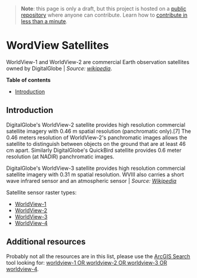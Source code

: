 > **Note**: this page is only a draft, but this project is hosted on a [public repository](https://github.com/hhkaos/awesome-arcgis) where anyone can contribute. Learn how to [contribute in less than a minute](https://github.com/hhkaos/awesome-arcgis/blob/master/CONTRIBUTING.md#contributions).

# WordView Satellites

WorldView-1 and WorldView-2 are commercial Earth observation satellites owned by DigitalGlobe | *Source:  [wikipedia](https://en.wikipedia.org/wiki/WorldView-2)*.

<!-- START doctoc generated TOC please keep comment here to allow auto update -->
<!-- DON'T EDIT THIS SECTION, INSTEAD RE-RUN doctoc TO UPDATE -->
**Table of contents**

- [Introduction](#introduction)

<!-- END doctoc generated TOC please keep comment here to allow auto update -->

## Introduction

DigitalGlobe's WorldView-2 satellite provides high resolution commercial satellite imagery with 0.46 m spatial resolution (panchromatic only).[7] The 0.46 meters resolution of WorldView-2's panchromatic images allows the satellite to distinguish between objects on the ground that are at least 46 cm apart. Similarly DigitalGlobe's QuickBird satellite provides 0.6 meter resolution (at NADIR) panchromatic images.

DigitalGlobe's WorldView-3 satellite provides high resolution commercial satellite imagery with 0.31 m spatial resolution. WVIII also carries a short wave infrared sensor and an atmospheric sensor | *Source: [Wikipedia](https://en.wikipedia.org/wiki/WorldView-2)*


Satellite sensor raster types:

* [WorldView-1](http://desktop.arcgis.com/en/arcmap/latest/manage-data/raster-and-images/satellite-sensor-raster-types.htm#ESRI_SECTION1_A7768AAC58CB4FA6A054A8713392A1DF)
* [WorldView-2](http://desktop.arcgis.com/en/arcmap/latest/manage-data/raster-and-images/satellite-sensor-raster-types.htm#ESRI_SECTION1_17D96BA384CC465E991D6EE86B8693D4)
* [WorldView-3](http://desktop.arcgis.com/en/arcmap/latest/manage-data/raster-and-images/satellite-sensor-raster-types.htm#ESRI_SECTION1_A6311F0FE16F4B9B81599A3B6CD28A21)
* [WorldView-4](http://desktop.arcgis.com/en/arcmap/latest/manage-data/raster-and-images/satellite-sensor-raster-types.htm#ESRI_SECTION1_41C5C04933634922A2878922059C349B)

## Additional resources

Probably not all the resources are in this list, please use the [ArcGIS Search](https://esri-es.github.io/arcgis-search/) tool looking for: [worldview-1 OR worldview-2 OR worldview-3 OR worldview-4](https://esri-es.github.io/arcgis-search/?search=worldview-1%20OR%20worldview-2%20OR%20worldview-3%20OR%20worldview-4&utm_campaign=awesome-list&utm_source=awesome-list&utm_medium=page).
